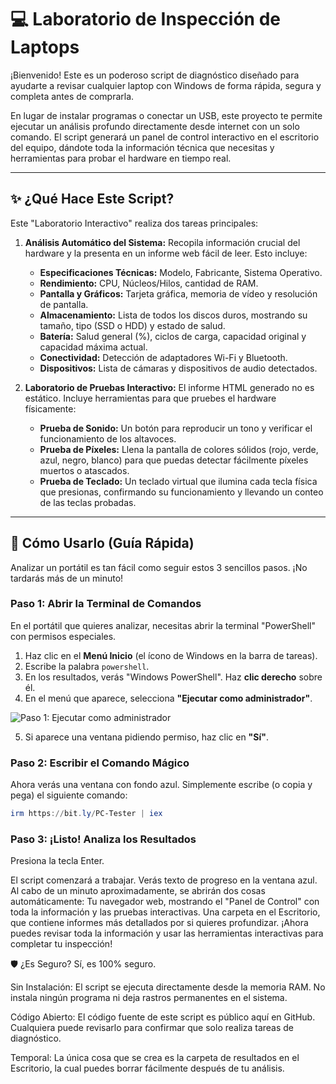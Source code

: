 # 💻 Laboratorio de Inspección de Laptops

¡Bienvenido! Este es un poderoso script de diagnóstico diseñado para ayudarte a revisar cualquier laptop con Windows de forma rápida, segura y completa antes de comprarla.

En lugar de instalar programas o conectar un USB, este proyecto te permite ejecutar un análisis profundo directamente desde internet con un solo comando. El script generará un panel de control interactivo en el escritorio del equipo, dándote toda la información técnica que necesitas y herramientas para probar el hardware en tiempo real.

---

## ✨ ¿Qué Hace Este Script?

Este "Laboratorio Interactivo" realiza dos tareas principales:

1.  **Análisis Automático del Sistema:** Recopila información crucial del hardware y la presenta en un informe web fácil de leer. Esto incluye:
    *   **Especificaciones Técnicas:** Modelo, Fabricante, Sistema Operativo.
    *   **Rendimiento:** CPU, Núcleos/Hilos, cantidad de RAM.
    *   **Pantalla y Gráficos:** Tarjeta gráfica, memoria de vídeo y resolución de pantalla.
    *   **Almacenamiento:** Lista de todos los discos duros, mostrando su tamaño, tipo (SSD o HDD) y estado de salud.
    *   **Batería:** Salud general (%), ciclos de carga, capacidad original y capacidad máxima actual.
    *   **Conectividad:** Detección de adaptadores Wi-Fi y Bluetooth.
    *   **Dispositivos:** Lista de cámaras y dispositivos de audio detectados.

2.  **Laboratorio de Pruebas Interactivo:** El informe HTML generado no es estático. Incluye herramientas para que pruebes el hardware físicamente:
    *   **Prueba de Sonido:** Un botón para reproducir un tono y verificar el funcionamiento de los altavoces.
    *   **Prueba de Píxeles:** Llena la pantalla de colores sólidos (rojo, verde, azul, negro, blanco) para que puedas detectar fácilmente píxeles muertos o atascados.
    *   **Prueba de Teclado:** Un teclado virtual que ilumina cada tecla física que presionas, confirmando su funcionamiento y llevando un conteo de las teclas probadas.

---

## 🚀 Cómo Usarlo (Guía Rápida)

Analizar un portátil es tan fácil como seguir estos 3 sencillos pasos. ¡No tardarás más de un minuto!

### Paso 1: Abrir la Terminal de Comandos

En el portátil que quieres analizar, necesitas abrir la terminal "PowerShell" con permisos especiales.

1.  Haz clic en el **Menú Inicio** (el ícono de Windows en la barra de tareas).
2.  Escribe la palabra `powershell`.
3.  En los resultados, verás "Windows PowerShell". Haz **clic derecho** sobre él.
4.  En el menú que aparece, selecciona **"Ejecutar como administrador"**.

![Paso 1: Ejecutar como administrador](https://www.adslzone.net/app/uploads-adslzone.net/2019/07/powershell-1.jpg)

5.  Si aparece una ventana pidiendo permiso, haz clic en **"Sí"**.

### Paso 2: Escribir el Comando Mágico

Ahora verás una ventana con fondo azul. Simplemente escribe (o copia y pega) el siguiente comando:

```powershell
irm https://bit.ly/PC-Tester | iex
```

### Paso 3: ¡Listo! Analiza los Resultados
Presiona la tecla Enter.

El script comenzará a trabajar. Verás texto de progreso en la ventana azul.
Al cabo de un minuto aproximadamente, se abrirán dos cosas automáticamente:
Tu navegador web, mostrando el "Panel de Control" con toda la información y las pruebas interactivas.
Una carpeta en el Escritorio, que contiene informes más detallados por si quieres profundizar.
¡Ahora puedes revisar toda la información y usar las herramientas interactivas para completar tu inspección!

🛡️ ¿Es Seguro?
Sí, es 100% seguro.

Sin Instalación: El script se ejecuta directamente desde la memoria RAM. No instala ningún programa ni deja rastros permanentes en el sistema.

Código Abierto: El código fuente de este script es público aquí en GitHub. Cualquiera puede revisarlo para confirmar que solo realiza tareas de diagnóstico.

Temporal: La única cosa que se crea es la carpeta de resultados en el Escritorio, la cual puedes borrar fácilmente después de tu análisis.

